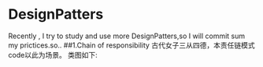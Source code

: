DesignPatters
=============
Recently , I try to study and use more DesignPatters,so I will commit sum my prictices.so..
##1.Chain of responsibility
古代女子三从四德，本责任链模式code以此为场景。
类图如下:

